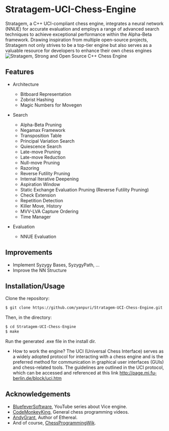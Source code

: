 # Stratagem-UCI-Chess-Engine
Stratagem, a C++ UCI-compliant chess engine, integrates a neural network (NNUE) for accurate evaluation and employs a range of advanced search techniques to achieve exceptional performance within the Alpha-Beta framework. Drawing inspiration from multiple open-source projects, Stratagem not only strives to be a top-tier engine but also serves as a valuable resource for developers to enhance their own chess engines
![Stratagem, Strong and Open Source C++ Chess Engine](https://github.com/yanpuri/Stratagem-UCI-Chess-Engine/assets/121260820/6cee1812-570d-43db-bf75-92201a4acbda)


## Features
* Architecture
  * Bitboard Representation
  * Zobrist Hashing
  * Magic Numbers for Movegen

* Search
  
  * Alpha-Beta Pruning
  * Negamax Framework
  * Transposition Table
  * Principal Variation Search
  * Quiescence Search
  * Late-move Pruning
  * Late-move Reduction
  * Null-move Pruning
  * Razoring
  * Reverse Futility Pruning
  * Internal Iterative Deepening
  * Aspiration Window
  * Static Exchange Evaluation Pruning (Reverse Futility Pruning)
  * Check Extension
  * Repetition Detection
  * Killer Move, History
  * MVV-LVA Capture Ordering
  * Time Manager
  
* Evaluation
  * NNUE Evaluation

## Improvements
  * Implement Syzygy Bases, SyzygyPath, ...
  * Improve the NN Structure
    
 ## Installation/Usage
 Clone the repository:

```bash
$ git clone https://github.com/yanpuri/Stratagem-UCI-Chess-Engine.git
```
Then, in the directory:
```bash
$ cd Stratagem-UCI-Chess-Engine
$ make
```
Run the generated .exe file in the install dir.
 
* How to work the engine?
The UCI (Universal Chess Interface) serves as a widely adopted protocol for interacting with a chess engine and is the preferred method for communication in graphical user interfaces (GUIs) and chess-related tools. The guidelines are outlined in the UCI protocol, which can be accessed and referenced at this link http://page.mi.fu-berlin.de/block/uci.htm


## Acknowledgements
* [BluefeverSoftware](https://www.youtube.com/@BlueFeverSoft), YouTube series about Vice engine.
* [CodeMonkeyKing](https://www.youtube.com/@chessprogramming591), General chess programming videos.
* [AndyGrant](https://github.com/AndyGrant), Author of Ethereal.
* And of course, [ChessProgrammingWik](https://www.chessprogramming.org/Main_Page).
